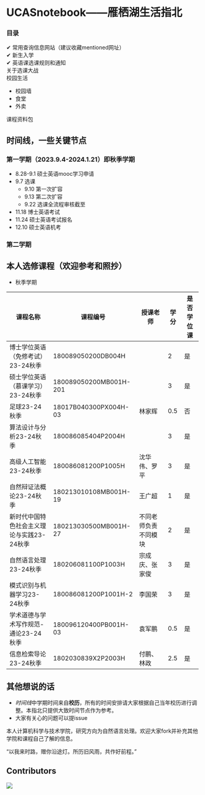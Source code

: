 # UCASnotebook——雁栖湖生活指北
### 目录
✔ 常用查询信息网站（建议收藏mentioned网址）  
✔ 新生入学  
✔ 英语课选课规则和通知   
关于选课大战  
校园生活
  - 校园墙
  - 食堂
  - 外卖  

课程资料包  

## 时间线，一些关键节点
### 第一学期（2023.9.4-2024.1.21）即秋季学期
- 8.28-9.1 硕士英语mooc学习申请
- 9.7 选课
  - 9.10 第一次扩容
  - 9.13 第二次扩容
  - 9.22 选课全流程审核截至
- 11.18 博士英语考试
- 11.24 硕士英语考试报名
- 12.10 硕士英语机考
### 第二学期

## 本人选修课程（欢迎参考和照抄）
- 秋季学期
  
|课程名称|课程编号|授课老师|学分|是否学位课|
|------|----|---|--------|----|
|博士学位英语（免修考试）23-24秋季|180089050200DB004H||2|是|
|硕士学位英语（慕课学习）23-24秋季|180089050200MB001H-201||3|是|
|足球23-24秋季|18017B040300PX004H-03|林家辉|0.5|否|
|算法设计与分析23-24秋季|180086085404P2004H||3|是|
|高级人工智能23-24秋季|180086081200P1005H|沈华伟、罗平|3|是|
|自然辩证法概论23-24秋季|180213010108MB001H-19|王广超|1|是|
|新时代中国特色社会主义理论与实践23-24秋季|180213030500MB001H-27|不同老师负责不同模块|2|是|
|自然语言处理23-24秋季|180206081100P1003H|宗成庆、张家俊|3|是|
|模式识别与机器学习23-24秋季|180086081200P1001H-2|李国荣|3|是|
|学术道德与学术写作规范-通论23-24秋季|180096120400PB001H-03|袁军鹏|0.5|是|
|信息检索导论23-24秋季|1802030839X2P2003H|付鹏、林政|2.5|是|

## 其他想说的话
- *时间线*中学期时间来自**校历**，所有的时间安排请大家根据自己当年校历进行调整。本指北只提供大致时间节点作为参考。
- 大家有关心的问题可以提issue


本人计算机科学与技术学院，研究方向为自然语言处理。欢迎大家fork并补充其他学院和课程自己了解的信息。

“以我来时路，赠你沿途灯。所历旧风雨，共作好前程。”

## Contributors
<a href="https://github.com/zjunlp/Eureka-Maggie/UCASnotebook/contributors">
  <img src="https://contrib.rocks/image?repo=Eureka-Maggie/UCASnotebook" />
</a>
